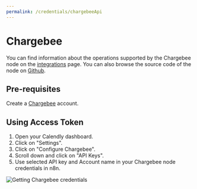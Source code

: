 ```yaml
---
permalink: /credentials/chargebeeApi
---
```



# Chargebee
You can find information about the operations supported by the Chargebee node on the [integrations](https://n8n.io/integrations/n8n-nodes-base.chargebee) page. You can also browse the source code of the node on [Github](https://github.com/n8n-io/n8n/tree/master/packages/nodes-base/nodes/Chargebee).

## Pre-requisites

Create a [Chargebee](https://www.chargebee.com/) account.

## Using Access Token

1. Open your Calendly dashboard.
2. Click on "Settings".
3. Click on "Configure Chargebee".
4. Scroll down and click on "API Keys".
5. Use selected API key and Account name in your Chargebee node credentials in n8n.


![Getting Chargebee credentials](./using-access-token.gif)



